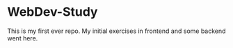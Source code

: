 # WebDev-Study

This is my first ever repo. My initial exercises in frontend and some backend went here.

